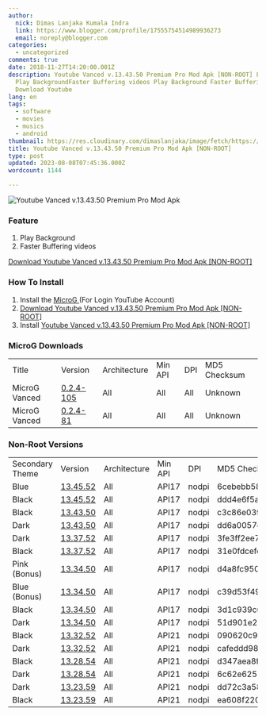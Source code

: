 ```yaml
---
author:
  nick: Dimas Lanjaka Kumala Indra
  link: https://www.blogger.com/profile/17555754514989936273
  email: noreply@blogger.com
categories:
  - uncategorized
comments: true
date: 2018-11-27T14:20:00.001Z
description: Youtube Vanced v.13.43.50 Premium Pro Mod Apk [NON-ROOT] Feature
  Play BackgroundFaster Buffering videos Play Background Faster Buffering videos
  Download Youtube
lang: en
tags:
  - software
  - movies
  - musics
  - android
thumbnail: https://res.cloudinary.com/dimaslanjaka/image/fetch/https://imgdb.net/images/4380.png
title: Youtube Vanced v.13.43.50 Premium Pro Mod Apk [NON-ROOT]
type: post
updated: 2023-08-08T07:45:36.000Z
wordcount: 1144

---
```


<div><img src="https://res.cloudinary.com/dimaslanjaka/image/fetch/https://imgdb.net/images/4380.png" alt="Youtube Vanced v.13.43.50 Premium Pro Mod Apk" title="Youtube Vanced v.13.43.50 Premium Pro Mod Apk"></div><h3>Feature</h3><ol><li>Play Background</li><li>Faster Buffering videos</li></ol><div><a href="https://drive.google.com/file/d/1uOeYmJDzPtb7kBCHGD8AxYmRuptA33Vs/view?usp=drivesdk" rel="noopener noreferer nofollow" title="Youtube Vanced v.13.43.50 Premium Pro Mod Apk" alt="Youtube Vanced v.13.43.50 Premium Pro Mod Apk" class="btn btn-success w3-btn w3-green">Download Youtube Vanced v.13.43.50 Premium Pro Mod Apk [NON-ROOT]<i class="fa fa-download"></i></a></div> <h3>    How To Install </h3><ol>    <li>        Install the         <a href="https://forum.xda-developers.com/android/apps-games/app-microg-gmscore-floss-play-services-t3217616" rel="noopener noreferer nofollow">            MicroG         </a>         (For Login YouTube Account)     </li>    <li>        <a href="https://drive.google.com/file/d/1uOeYmJDzPtb7kBCHGD8AxYmRuptA33Vs/view?usp=drivesdk" rel="noopener noreferer nofollow" title="Youtube Vanced v.13.43.50 Premium Pro Mod Apk" alt="Youtube Vanced v.13.43.50 Premium Pro Mod Apk" class="btn btn-success w3-btn w3-green">Download Youtube Vanced v.13.43.50 Premium Pro Mod Apk [NON-ROOT]<i class="fa fa-download"></i></a>    </li>    <li>        Install <a href="https://drive.google.com/file/d/1uOeYmJDzPtb7kBCHGD8AxYmRuptA33Vs/view?usp=drivesdk" rel="noopener noreferer nofollow" title="Youtube Vanced v.13.43.50 Premium Pro Mod Apk" alt="Youtube Vanced v.13.43.50 Premium Pro Mod Apk" class="btn btn-success w3-btn w3-green">Youtube Vanced v.13.43.50 Premium Pro Mod Apk [NON-ROOT]<i class="fa fa-download"></i></a>    </li></ol><h3>    MicroG Downloads </h3><table>    <tbody>        <tr>            <td>                Title             </td>            <td>                Version             </td>            <td>                Architecture             </td>            <td>                Min API             </td>            <td>                DPI             </td>            <td>                MD5 Checksum             </td>        </tr>        <tr>            <td>                MicroG Vanced             </td>            <td>                <a href="https://vanced.azurewebsites.net/APKs/Download?fileId=1EMVDv2CH0LWw5vsT3yDQAMxSh18LMOgG" rel="noopener noreferer nofollow">                    0.2.4-105                 </a>            </td>            <td>                All             </td>            <td>                All             </td>            <td>                All             </td>            <td>                Unknown             </td>        </tr>        <tr>            <td>                MicroG Vanced             </td>            <td>                <a href="https://vanced.azurewebsites.net/APKs/Download?fileId=1BQqjxngk6-FV7lnuoqZabDo9604tSBhy" rel="noopener noreferer nofollow">                    0.2.4-81                 </a>            </td>            <td>                All             </td>            <td>                All             </td>            <td>                All             </td>            <td>                Unknown             </td>        </tr>    </tbody></table><h3>    Non-Root Versions </h3><table>    <tbody>        <tr>            <td>                Secondary Theme             </td>            <td>                Version             </td>            <td>                Architecture             </td>            <td>                Min API             </td>            <td>                DPI             </td>            <td>                MD5 Checksum             </td>        </tr>        <tr>            <td>                Blue             </td>            <td>                <a href="https://vanced.app/APKs/Download?fileId=1DmKElrhGFd0BrzuVeN-X1dqt8_dsxSt8" rel="noopener noreferer nofollow">                    13.45.52                 </a>            </td>            <td>                All             </td>            <td>                API17             </td>            <td>                nodpi             </td>            <td>                6cebebb5825d6cf817bd166bf7fb39ff             </td>        </tr>        <tr>            <td>                Black             </td>            <td>                <a href="https://vanced.app/APKs/Download?fileId=1ijYy1u_2T5irSuYU8u0iQlYw9wFqaZuu" rel="noopener noreferer nofollow">                    13.45.52                 </a>            </td>            <td>                All             </td>            <td>                API17             </td>            <td>                nodpi             </td>            <td>                ddd4e6f5a5e338ea48469d3ea89e5f50             </td>        </tr>        <tr>            <td>                Black             </td>            <td>                <a href="https://vanced.app/APKs/Download?fileId=1ukMoCiGNkrk5rMLhdpn0ZIrWfQvBv79s" rel="noopener noreferer nofollow">                    13.43.50                 </a>            </td>            <td>                All             </td>            <td>                API17             </td>            <td>                nodpi             </td>            <td>                c3c86e039574d4d305690a557dbc9da8             </td>        </tr>        <tr>            <td>                Dark             </td>            <td>                <a href="https://vanced.app/APKs/Download?fileId=1alwnIYU0nCKtweui14YiLm_Sb8yrFRC5" rel="noopener noreferer nofollow">                    13.43.50                 </a>            </td>            <td>                All             </td>            <td>                API17             </td>            <td>                nodpi             </td>            <td>                dd6a0057d4a9f6c5079f9fcdbd9a8874             </td>        </tr>        <tr>            <td>                Dark             </td>            <td>                <a href="https://vanced.app/APKs/Download?fileId=1uFRvAzN51WaAMEiY5krs-WHQkAFJcY5J" rel="noopener noreferer nofollow">                    13.37.52                 </a>            </td>            <td>                All             </td>            <td>                API17             </td>            <td>                nodpi             </td>            <td>                3fe3ff2ee71e090271e10bf772de7c26             </td>        </tr>        <tr>            <td>                Black             </td>            <td>                <a href="https://vanced.app/APKs/Download?fileId=170UsNjHr6D8Ta7cWZ5BYZzJ1wrYXsQVT" rel="noopener noreferer nofollow">                    13.37.52                 </a>            </td>            <td>                All             </td>            <td>                API17             </td>            <td>                nodpi             </td>            <td>                31e0fdcefd9e53082d2d0707f0721876             </td>        </tr>        <tr>            <td>                Pink (Bonus)             </td>            <td>                <a href="https://vanced.azurewebsites.net/APKs/Download?fileId=1Q-ilA5Bdt7rtS78s4-2YHAl4l2SCPLlC" rel="noopener noreferer nofollow">                    13.34.50                 </a>            </td>            <td>                All             </td>            <td>                API17             </td>            <td>                nodpi             </td>            <td>                d4a8fc950786f068a780d73fa65f12b0             </td>        </tr>        <tr>            <td>                Blue (Bonus)             </td>            <td>                <a href="https://vanced.azurewebsites.net/APKs/Download?fileId=1oQl1IHe6VVIs90qjVuiCBDQeMPoBZtG1" rel="noopener noreferer nofollow">                    13.34.50                 </a>            </td>            <td>                All             </td>            <td>                API17             </td>            <td>                nodpi             </td>            <td>                c39d53f4991e1fa0beb0b146f63bf754             </td>        </tr>        <tr>            <td>                Black             </td>            <td>                <a href="https://vanced.azurewebsites.net/APKs/Download?fileId=1VafVcD4SEuxZyMr2bRcDZpDyqb6jIxlp" rel="noopener noreferer nofollow">                    13.34.50                 </a>            </td>            <td>                All             </td>            <td>                API17             </td>            <td>                nodpi             </td>            <td>                3d1c939c66b2b25ea3dc3e096349f9fa             </td>        </tr>        <tr>            <td>                Dark             </td>            <td>                <a href="https://vanced.azurewebsites.net/APKs/Download?fileId=1HcZg0DrUv5kMnaz43HrWg_kpw5YoT_7b" rel="noopener noreferer nofollow">                    13.34.50                 </a>            </td>            <td>                All             </td>            <td>                API17             </td>            <td>                nodpi             </td>            <td>                51d901e2cf827de698130780037dcaf9             </td>        </tr>        <tr>            <td>                Black             </td>            <td>                <a href="https://vanced.azurewebsites.net/APKs/Download?fileId=1AMtLgb6Mofyvr4eDF3wjkSIn2rsZPkDh" rel="noopener noreferer nofollow">                    13.32.52                 </a>            </td>            <td>                All             </td>            <td>                API21             </td>            <td>                nodpi             </td>            <td>                090620c9ca1422617c8f98ba59eae18c             </td>        </tr>        <tr>            <td>                Dark             </td>            <td>                <a href="https://vanced.azurewebsites.net/APKs/Download?fileId=10yJc_nZiUNrdEf8wairu0zh8lJ_xAYSq" rel="noopener noreferer nofollow">                    13.32.52                 </a>            </td>            <td>                All             </td>            <td>                API21             </td>            <td>                nodpi             </td>            <td>                cafeddd987d76c3df481ae948d2cd584             </td>        </tr>        <tr>            <td>                Black             </td>            <td>                <a href="https://vanced.azurewebsites.net/APKs/Download?fileId=1JsJE3_G2IIsVBvod9mE0hgrz1ZeorB0T" rel="noopener noreferer nofollow">                    13.28.54                 </a>            </td>            <td>                All             </td>            <td>                API21             </td>            <td>                nodpi             </td>            <td>                d347aea8f42db725d2815591d8450048             </td>        </tr>        <tr>            <td>                Dark             </td>            <td>                <a href="https://vanced.azurewebsites.net/APKs/Download?fileId=1d-P2fQhDCSdwB7dw5B-oqEx4QxDuhkML" rel="noopener noreferer nofollow">                    13.28.54                 </a>            </td>            <td>                All             </td>            <td>                API21             </td>            <td>                nodpi             </td>            <td>                6c62e625337169c1d98c5cb77656d687             </td>        </tr>        <tr>            <td>                Dark             </td>            <td>                <a href="https://vanced.azurewebsites.net/APKs/Download?fileId=1uQah4qD7Bfob1Yz93jm8Woja-F14hSQt" rel="noopener noreferer nofollow">                    13.23.59                 </a>            </td>            <td>                All             </td>            <td>                API21             </td>            <td>                nodpi             </td>            <td>                dd72c3a5817605c8d541669a61be2315             </td>        </tr>        <tr>            <td>                Black             </td>            <td>                <a href="https://vanced.azurewebsites.net/APKs/Download?fileId=1Bm9yfETpDlWV_g2PHqmJF-TsFnYbz-vE" rel="noopener noreferer nofollow">                    13.23.59                 </a>            </td>            <td>                All             </td>            <td>                API21             </td>            <td>                nodpi             </td>            <td>                ea608f22037ba6c699723b988da5cee3             </td>        </tr>    </tbody></table><br><div id="browsi_wrapper_0_ai_1_rc_0"></div>